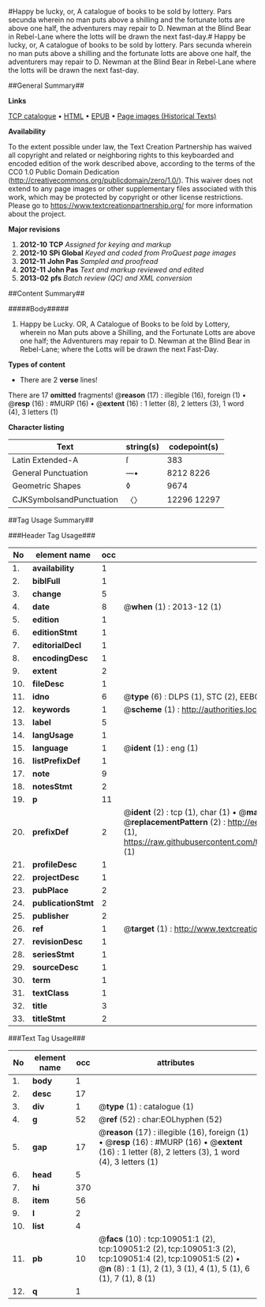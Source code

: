 #Happy be lucky, or, A catalogue of books to be sold by lottery. Pars secunda wherein no man puts above a shilling and the fortunate lotts are above one half, the adventurers may repair to D. Newman at the Blind Bear in Rebel-Lane where the lotts will be drawn the next fast-day.#
Happy be lucky, or, A catalogue of books to be sold by lottery. Pars secunda wherein no man puts above a shilling and the fortunate lotts are above one half, the adventurers may repair to D. Newman at the Blind Bear in Rebel-Lane where the lotts will be drawn the next fast-day.

##General Summary##

**Links**

[TCP catalogue](http://www.ota.ox.ac.uk/tcp/)  • 
[HTML](http://tei.it.ox.ac.uk/tcp/Texts-HTML/free/A45/A45506.html)  • 
[EPUB](http://tei.it.ox.ac.uk/tcp/Texts-EPUB/free/A45/A45506.epub) • 
[Page images (Historical Texts)](https://historicaltexts.jisc.ac.uk/eebo-19537348e)

**Availability**

To the extent possible under law, the Text Creation Partnership has waived all copyright and related or neighboring rights to this keyboarded and encoded edition of the work described above, according to the terms of the CC0 1.0 Public Domain Dedication (http://creativecommons.org/publicdomain/zero/1.0/). This waiver does not extend to any page images or other supplementary files associated with this work, which may be protected by copyright or other license restrictions. Please go to https://www.textcreationpartnership.org/ for more information about the project.

**Major revisions**

1. __2012-10__ __TCP__ *Assigned for keying and markup*
1. __2012-10__ __SPi Global__ *Keyed and coded from ProQuest page images*
1. __2012-11__ __John Pas__ *Sampled and proofread*
1. __2012-11__ __John Pas__ *Text and markup reviewed and edited*
1. __2013-02__ __pfs__ *Batch review (QC) and XML conversion*

##Content Summary##

#####Body#####

1. Happy be Lucky. OR, A Catalogue of Books to be ſold by Lottery, wherein no Man puts above a Shilling, and the Fortunate Lotts are above one half; the Adventurers may repair to D. Newman at the Blind Bear in Rebel-Lane; where the Lotts will be drawn the next Fast-Day.

**Types of content**

  * There are 2 **verse** lines!

There are 17 **omitted** fragments! 
 @__reason__ (17) : illegible (16), foreign (1)  •  @__resp__ (16) : #MURP (16)  •  @__extent__ (16) : 1 letter (8), 2 letters (3), 1 word (4), 3 letters (1)

**Character listing**


|Text|string(s)|codepoint(s)|
|---|---|---|
|Latin Extended-A|ſ|383|
|General Punctuation|—•|8212 8226|
|Geometric Shapes|◊|9674|
|CJKSymbolsandPunctuation|〈〉|12296 12297|

##Tag Usage Summary##

###Header Tag Usage###

|No|element name|occ|attributes|
|---|---|---|---|
|1.|__availability__|1||
|2.|__biblFull__|1||
|3.|__change__|5||
|4.|__date__|8| @__when__ (1) : 2013-12 (1)|
|5.|__edition__|1||
|6.|__editionStmt__|1||
|7.|__editorialDecl__|1||
|8.|__encodingDesc__|1||
|9.|__extent__|2||
|10.|__fileDesc__|1||
|11.|__idno__|6| @__type__ (6) : DLPS (1), STC (2), EEBO-CITATION (1), OCLC (1), VID (1)|
|12.|__keywords__|1| @__scheme__ (1) : http://authorities.loc.gov/ (1)|
|13.|__label__|5||
|14.|__langUsage__|1||
|15.|__language__|1| @__ident__ (1) : eng (1)|
|16.|__listPrefixDef__|1||
|17.|__note__|9||
|18.|__notesStmt__|2||
|19.|__p__|11||
|20.|__prefixDef__|2| @__ident__ (2) : tcp (1), char (1)  •  @__matchPattern__ (2) : ([0-9\-]+):([0-9IVX]+) (1), (.+) (1)  •  @__replacementPattern__ (2) : http://eebo.chadwyck.com/downloadtiff?vid=$1&page=$2 (1), https://raw.githubusercontent.com/textcreationpartnership/Texts/master/tcpchars.xml#$1 (1)|
|21.|__profileDesc__|1||
|22.|__projectDesc__|1||
|23.|__pubPlace__|2||
|24.|__publicationStmt__|2||
|25.|__publisher__|2||
|26.|__ref__|1| @__target__ (1) : http://www.textcreationpartnership.org/docs/. (1)|
|27.|__revisionDesc__|1||
|28.|__seriesStmt__|1||
|29.|__sourceDesc__|1||
|30.|__term__|1||
|31.|__textClass__|1||
|32.|__title__|3||
|33.|__titleStmt__|2||


###Text Tag Usage###

|No|element name|occ|attributes|
|---|---|---|---|
|1.|__body__|1||
|2.|__desc__|17||
|3.|__div__|1| @__type__ (1) : catalogue (1)|
|4.|__g__|52| @__ref__ (52) : char:EOLhyphen (52)|
|5.|__gap__|17| @__reason__ (17) : illegible (16), foreign (1)  •  @__resp__ (16) : #MURP (16)  •  @__extent__ (16) : 1 letter (8), 2 letters (3), 1 word (4), 3 letters (1)|
|6.|__head__|5||
|7.|__hi__|370||
|8.|__item__|56||
|9.|__l__|2||
|10.|__list__|4||
|11.|__pb__|10| @__facs__ (10) : tcp:109051:1 (2), tcp:109051:2 (2), tcp:109051:3 (2), tcp:109051:4 (2), tcp:109051:5 (2)  •  @__n__ (8) : 1 (1), 2 (1), 3 (1), 4 (1), 5 (1), 6 (1), 7 (1), 8 (1)|
|12.|__q__|1||
